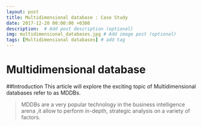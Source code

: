 ```yaml
---
layout: post
title: Multidimensional database : Case Study
date: 2017-12-20 00:00:00 +0300
description:  # Add post description (optional)
img: multidimensional_databases.jpg # Add image post (optional)
tags: [Multidimensional databases] # add tag
---
```


# Multidimensional database

##Introduction
This article will explore the exciting topic of Multidimensional databases refer to as MDDBs.
> MDDBs are a very popular technology in the business intelligence arena ,it allow to perform in-depth, strategic analysis on a variety of factors.
